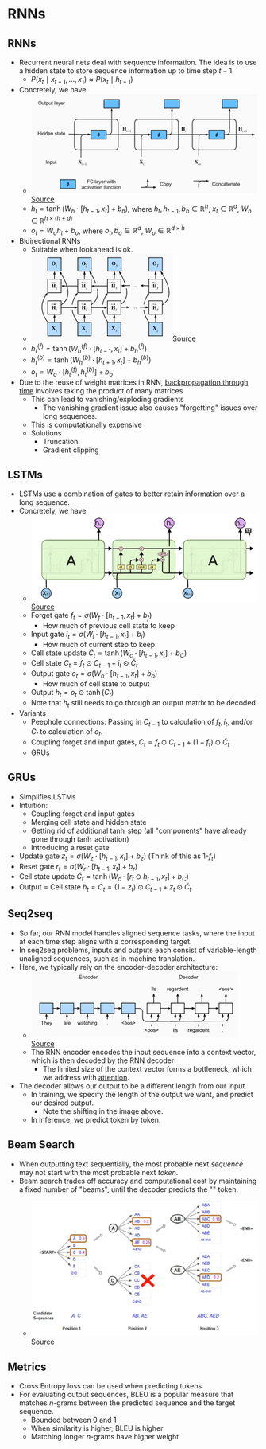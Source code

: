 # RNNs

## RNNs

- Recurrent neural nets deal with sequence information. The idea is to use a hidden state to store sequence information up to time step $t-1$.
  - $P(x_t \mid x_{t-1}, \ldots, x_1) \approx P(x_t \mid h_{t-1})$
- Concretely, we have 
  - ![rnn.png](rnn.png)[Source](http://d2l.ai/chapter_recurrent-neural-networks/rnn.html)
  - $h_t = \tanh(W_h\cdot[h_{t-1}, x_t] + b_h),$ where $h_t, h_{t-1}, b_h \in \mathbb{R}^h$, $x_t \in \mathbb{R}^d$, $W_h \in \mathbb{R}^{h \times (h + d)}$
  - $o_t = W_oh_t + b_o$, where $o_t, b_o \in \mathbb{R}^d$, $W_o \in \mathbb{R}^{d \times h}$
- Bidirectional RNNs
  - Suitable when lookahead is ok.
  - ![bidirectional.png](bidirectional.png)[Source](http://d2l.ai/chapter_recurrent-modern/bi-rnn.html)
  - $h^{(f)}_t = \tanh(W^{(f)}_h\cdot[h_{t-1}, x_t] + b^{(f)}_h)$ 
  - $h^{(b)}_t = \tanh(W^{(b)}_h\cdot[h_{t+1}, x_t] + b^{(b)}_h)$ 
  - $o_t = W_o \cdot [h^{(f)}_t, h^{(b)}_t] + b_o$
- Due to the reuse of weight matrices in RNN, [backpropagation through time](https://www.geeksforgeeks.org/ml-back-propagation-through-time/) involves taking the product of many matrices
  - This can lead to vanishing/exploding gradients
    - The vanishing gradient issue also causes "forgetting" issues over long sequences.
  - This is computationally expensive
  - Solutions
    - Truncation
    - Gradient clipping

## LSTMs

- LSTMs use a combination of gates to better retain information over a long sequence.
- Concretely, we have
  - ![lstm.png](lstm.png)[Source](http://colah.github.io/posts/2015-08-Understanding-LSTMs/)
  - Forget gate $f_t = \sigma(W_f \cdot [h_{t-1}, x_t] + b_f)$
    - How much of previous cell state to keep
  - Input gate $i_t = \sigma(W_i \cdot [h_{t-1}, x_t] + b_i)$
    - How much of current step to keep
  - Cell state update $\tilde{C}_t = \tanh(W_c \cdot [h_{t-1}, x_t] + b_C)$
  - Cell state $C_t = f_t \odot C_{t-1} + i_t \odot \tilde{C}_t$
  - Output gate $o_t = \sigma(W_o \cdot [h_{t-1}, x_t] + b_o)$
    - How much of cell state to output
  - Output $h_t = o_t \odot \tanh(C_t)$ 
  - Note that $h_t$ still needs to go through an output matrix to be decoded.
- Variants
  - Peephole connections: Passing in $C_{t-1}$ to calculation of $f_t, i_t$, and/or $C_t$ to calculation of $o_t$.
  - Coupling forget and input gates, $C_t = f_t \odot C_{t-1} + (1-f_t) \odot \tilde{C}_t$
  - GRUs

## GRUs

- Simplifies LSTMs
- Intuition:
  - Coupling forget and input gates
  - Merging cell state and hidden state
  - Getting rid of additional $\tanh$ step (all "components" have already gone through $\tanh$ activation)
  - Introducing a reset gate
- Update gate $z_t = \sigma(W_z\cdot [h_{t-1}, x_t] + b_z)$ (Think of this as 1-$f_t$)
- Reset gate $r_t = \sigma(W_r\cdot [h_{t-1}, x_t] + b_r)$ 
- Cell state update $\tilde{C}_t = \tanh(W_c \cdot [r_t \odot h_{t-1}, x_t] + b_C)$
- Output = Cell state $h_t = C_t = (1-z_t) \odot C_{t-1} + z_t \odot \tilde{C}_t$

## Seq2seq

- So far, our RNN model handles aligned sequence tasks, where the input at each time step aligns with a corresponding target.
- In seq2seq problems, inputs and outputs each consist of variable-length unaligned sequences, such as in machine translation. 
- Here, we typically rely on the encoder-decoder architecture:
  - ![seq2seq.png](seq2seq.png)[Source](http://d2l.ai/chapter_recurrent-modern/seq2seq.html)
  - The RNN encoder encodes the input sequence into a context vector, which is then decoded by the RNN decoder
    - The limited size of the context vector forms a bottleneck, which we address with [attention](../08_attention_transformers/notes.md). 
- The decoder allows our output to be a different length from our input. 
  - In training, we specify the length of the output we want, and predict our desired output. 
    - Note the shifting in the image above.
  - In inference, we predict token by token.

## Beam Search
- When outputting text sequentially, the most probable next _sequence_ may not start with the most probable next _token_. 
- Beam search trades off accuracy and computational cost by maintaining a fixed number of "beams", until the decoder predicts the "<END>" token.
  - ![beam_search.png](beam_search.png)[Source](https://towardsdatascience.com/foundations-of-nlp-explained-visually-beam-search-how-it-works-1586b9849a24)

## Metrics
- Cross Entropy loss can be used when predicting tokens
- For evaluating output sequences, BLEU is a popular measure that matches $n$-grams between the predicted sequence and the target sequence.
  - Bounded between 0 and 1
  - When similarity is higher, BLEU is higher
  - Matching longer $n$-grams have higher weight